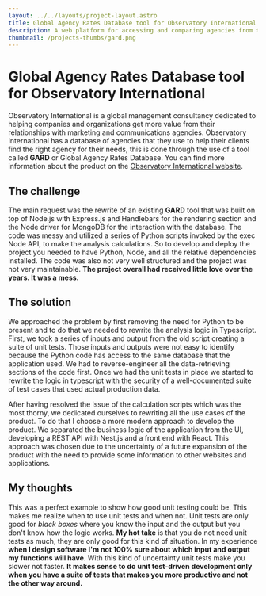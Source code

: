 ```yaml
---
layout: ../../layouts/project-layout.astro
title: Global Agency Rates Database tool for Observatory International
description: A web platform for accessing and comparing agencies from the Observatory International database
thumbnail: /projects-thumbs/gard.png
---
```


# Global Agency Rates Database tool for Observatory International

Observatory International is a global management consultancy dedicated to helping companies and organizations get more value from their relationships with marketing and communications agencies. Observatory International has a database of agencies that they use to help their clients find the right agency for their needs, this is done through the use of a tool called **GARD** or Global Agency Rates Database. You can find more information about the product on the [Observatory International website](https://www.observatoryinternational.com/agency-search-onboarding/).

## The challenge

The main request was the rewrite of an existing **GARD** tool that was built on top of Node.js with Express.js and Handlebars for the rendering section and the Node driver for MongoDB for the interaction with the database. The code was messy and utilized a series of Python scripts invoked by the exec Node API, to make the analysis calculations. So to develop and deploy the project you needed to have Python, Node, and all the relative dependencies installed. The code was also not very well structured and the project was not very maintainable. **The project overall had received little love over the years. It was a mess.**

## The solution

We approached the problem by first removing the need for Python to be present and to do that we needed to rewrite the analysis logic in Typescript. First, we took a series of inputs and output from the old script creating a suite of unit tests. Those inputs and outputs were not easy to identify because the Python code has access to the same database that the application used. We had to reverse-engineer all the data-retrieving sections of the code first. Once we had the unit tests in place we started to rewrite the logic in typescript with the security of a well-documented suite of test cases that used actual production data.

After having resolved the issue of the calculation scripts which was the most thorny, we dedicated ourselves to rewriting all the use cases of the product. To do that I choose a more modern approach to develop the product. We separated the business logic of the application from the UI, developing a REST API with Nest.js and a front end with React. This approach was chosen due to the uncertainty of a future expansion of the product with the need to provide some information to other websites and applications.

## My thoughts

This was a perfect example to show how good unit testing could be. This makes me realize when to use unit tests and when not. Unit tests are only good for _black boxes_ where you know the input and the output but you don't know how the logic works. **My hot take** is that you do not need unit tests as much, they are only good for this kind of situation. In my experience **when I design software I'm not 100% sure about which input and output my functions will have**. With this kind of uncertainty unit tests make you slower not faster. **It makes sense to do unit test-driven development only when you have a suite of tests that makes you more productive and not the other way around.**
